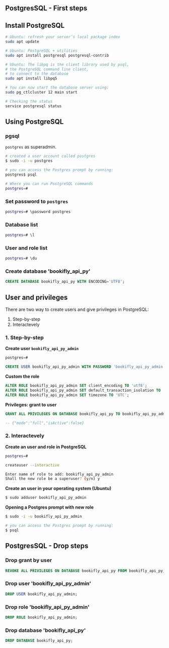 ## PostgresSQL - First steps

## Install PostgreSQL

```bash
# Ubuntu: refresh your server’s local package index
sudo apt update

# Ubuntu: PostgreSQL + utilities
sudo apt install postgresql postgresql-contrib

# Ubuntu: The libpq is the client library used by psql,
# the PostgreSQL command line client,
# to connect to the database
sudo apt install libpq5

# You can now start the database server using:
sudo pg_ctlcluster 12 main start

# Checking the status
service postgresql status
```

## Using PostgreSQL

### pgsql

`postgres` as superadmin.

```bash
# created a user account called postgres
$ sudo -i -u postgres

# you can access the Postgres prompt by running:
postgres$ psql

# Where you can run PostgreSQL commands
postgres=#
```

### Set password to `postgres`

```bash
postgres=# \password postgres
```

### Database list

```bash
postgres=# \l
```

### User and role list

```bash
postgres=# \du
```

### Create database 'bookifly_api_py'

```sql
CREATE DATABASE bookifly_api_py WITH ENCODING='UTF8';
```

## User and privileges

There are two way to create users and give privileges in PostgreSQL:

1. Step-by-step
2. Interactevely

### 1. Step-by-step

**Create user `bookifly_api_py_admin`**

```sql
postgres=#

CREATE USER bookifly_api_py_admin WITH PASSWORD 'bookifly_api_py_admin';
```

**Custom the role**

```sql
ALTER ROLE bookifly_api_py_admin SET client_encoding TO 'utf8';
ALTER ROLE bookifly_api_py_admin SET default_transaction_isolation TO 'read committed';
ALTER ROLE bookifly_api_py_admin SET timezone TO 'UTC';
```

**Privileges: grant to user**

```sql
GRANT ALL PRIVILEGES ON DATABASE bookifly_api_py TO bookifly_api_py_admin;

-- {"mode":"full","isActive":false}
```

### 2. Interactevely

**Create an user and role in PostgreSQL**

```bash
postgres=#

createuser --interactive

Enter name of role to add: bookifly_api_py_admin
Shall the new role be a superuser? (y/n) y
```

**Create an user in your operating system (Ubuntu)**

```bash
$ sudo adduser bookifly_api_py_admin
```

**Opening a Postgres prompt with new role**

```bash
$ sudo -i -u bookifly_api_py_admin

# you can access the Postgres prompt by running:
$ psql
```

## PostgresSQL - Drop steps

### Drop grant by user

```sql
REVOKE ALL PRIVILEGES ON DATABASE bookifly_api_py FROM bookifly_api_py_admin;
```

### Drop user 'bookifly_api_py_admin'

```sql
DROP USER bookifly_api_py_admin;
```

### Drop role 'bookifly_api_py_admin' 

```sql
DROP ROLE bookifly_api_py_admin;
```

### Drop database 'bookifly_api_py'

```sql
DROP DATABASE bookifly_api_py;
```